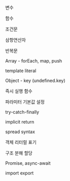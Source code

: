 변수

함수

조건문

삼항연산자

반복문

Array - forEach, map, push

template literal

Object - key (undefined.key)

즉시 실행 함수

파라미터 기본값 설정

try-catch-finally

implicit return

spread syntax

객체 리터럴 표기

구조 분해 할당

Promise, async-await

import export